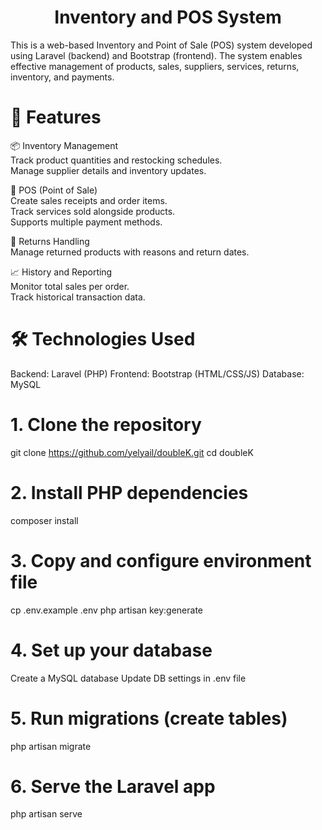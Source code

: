 <p align="center"> <h1 align="center">Inventory and POS System</h1>
This is a web-based Inventory and Point of Sale (POS) system developed using Laravel (backend) and Bootstrap (frontend). The system enables effective management of products, sales, suppliers, services, returns, inventory, and payments.
</p>

<p>
<h1 font="bold">🧩 Features</h1>
📦 Inventory Management<br>
Track product quantities and restocking schedules.<br>
Manage supplier details and inventory updates.<br>

🧾 POS (Point of Sale) <br>
Create sales receipts and order items. <br>
Track services sold alongside products.<br>
Supports multiple payment methods. <br>

🔁 Returns Handling <br>
Manage returned products with reasons and return dates. <br>

📈 History and Reporting <br>
Monitor total sales per order. <br>
Track historical transaction data.<br>
</p>

<p>
<h1 font="bold">🛠️ Technologies Used</h1>
Backend: Laravel (PHP)
Frontend: Bootstrap (HTML/CSS/JS)
Database: MySQL
</p>

# 1. Clone the repository
git clone https://github.com/yelyail/doubleK.git
cd doubleK

# 2. Install PHP dependencies
composer install

# 3. Copy and configure environment file
cp .env.example .env
php artisan key:generate

# 4. Set up your database
Create a MySQL database
Update DB settings in .env file

# 5. Run migrations (create tables)
php artisan migrate

# 6. Serve the Laravel app
php artisan serve
